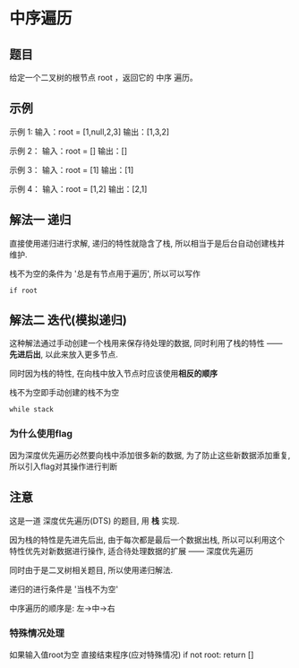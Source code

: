 
# 中序遍历

## 题目

给定一个二叉树的根节点 root ，返回它的 中序 遍历。

## 示例

示例 1:
输入：root = [1,null,2,3]
输出：[1,3,2]

示例 2：
输入：root = []
输出：[]

示例 3：
输入：root = [1]
输出：[1]

示例 4：
输入：root = [1,2]
输出：[2,1]

## 解法一 递归

直接使用递归进行求解, 递归的特性就隐含了栈, 所以相当于是后台自动创建栈并维护.

栈不为空的条件为 '总是有节点用于遍历', 所以可以写作
```
if root 
```

## 解法二 迭代(模拟递归)

这种解法通过手动创建一个栈用来保存待处理的数据, 同时利用了栈的特性 —— **先进后出**, 以此来放入更多节点.

同时因为栈的特性, 在向栈中放入节点时应该使用**相反的顺序**

栈不为空即手动创建的栈不为空
```
while stack
```

### 为什么使用flag

因为深度优先遍历必然要向栈中添加很多新的数据, 为了防止这些新数据添加重复, 所以引入flag对其操作进行判断

## 注意

这是一道 深度优先遍历(DTS) 的题目, 用 **栈** 实现.

因为栈的特性是先进先后出, 由于每次都是最后一个数据出栈, 所以可以利用这个特性优先对新数据进行操作, 适合待处理数据的扩展 —— 深度优先遍历

同时由于是二叉树相关题目, 所以使用递归解法.

递归的进行条件是 '当栈不为空'

中序遍历的顺序是: 左->中->右

### 特殊情况处理

如果输入值root为空 直接结束程序(应对特殊情况)
if not root: return []
